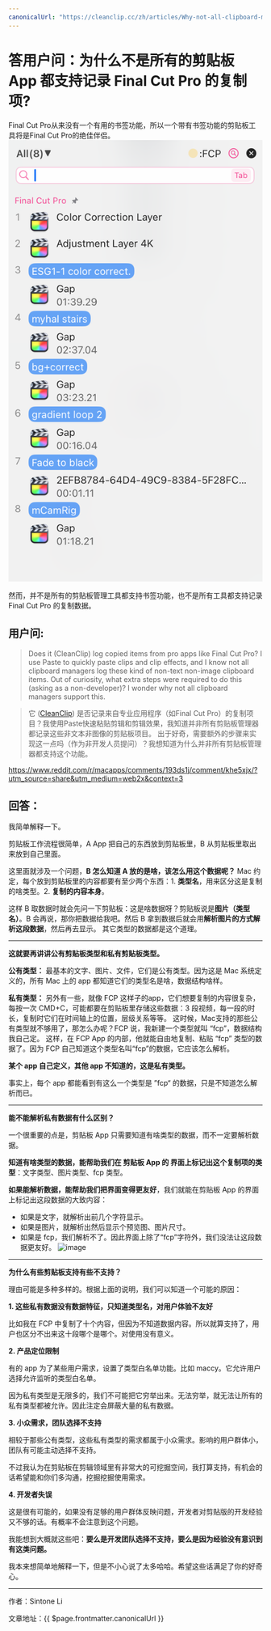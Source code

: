 ```yaml
---
canonicalUrl: "https://cleanclip.cc/zh/articles/Why-not-all-clipboard-managers-support-Final-Cut-Pro-copies/"
---
```


# 答用户问：为什么不是所有的剪贴板 App 都支持记录 Final Cut Pro 的复制项?

Final Cut Pro从来没有一个有用的书签功能，所以一个带有书签功能的剪贴板工具将是Final Cut Pro的绝佳伴侣。
![Final Cur Pro与免费剪贴板管理工具 CleanClip 合作](./cooperate-with-final-cut-pro.png)

然而，并不是所有的剪贴板管理工具都支持书签功能，也不是所有工具都支持记录 Final Cut Pro 的复制数据。

## **用户问:**

> Does it (CleanClip) log copied items from pro apps like Final Cut Pro? I use Paste to quickly paste clips and clip effects, and I know not all clipboard managers log these kind of non-text non-image clipboard items. 
Out of curiosity, what extra steps were required to do this (asking as a non-developer)? I wonder why not all clipboard managers support this.

> 它 ([CleanClip](https://cleanclip.cc)) 是否记录来自专业应用程序（如Final Cut Pro）的复制项目？我使用Paste快速粘贴剪辑和剪辑效果，我知道并非所有剪贴板管理器都记录这些非文本非图像的剪贴板项目。
出于好奇，需要额外的步骤来实现这一点吗（作为非开发人员提问）？我想知道为什么并非所有剪贴板管理器都支持这个功能。

https://www.reddit.com/r/macapps/comments/193ds1j/comment/khe5xjx/?utm_source=share&utm_medium=web2x&context=3

## **回答：**

我简单解释一下。

剪贴板工作流程很简单，A App 把自己的东西放到剪贴板里，B 从剪贴板里取出来放到自己里面。

这里面就涉及一个问题，**B 怎么知道 A 放的是啥，该怎么用这个数据呢？**
Mac 约定，每个放到剪贴板里的内容都要有至少两个东西：1. **类型名**，用来区分这是复制的啥类型。2. **复制的内容本身**。

这样 B 取数据时就会先问一下剪贴板：这是啥数据呀？剪贴板说是**图片（类型名）**。B 会再说，那你把数据给我吧。然后 B 拿到数据后就会用**解析图片的方式解析这段数据**，然后再去显示。
其它类型的数据都是这个道理。

------
**这就要再讲讲公有剪贴板类型和私有剪贴板类型。**

**公有类型：**
最基本的文字、图片、文件，它们是公有类型。因为这是 Mac 系统定义的，所有 Mac 上的 app 都知道它们的类型名是啥，数据结构啥样。

**私有类型：**
另外有一些，就像 FCP 这样子的app，它们想要复制的内容很复杂，每按一次 CMD+C，可能都要在剪贴板里存储这些数据：3 段视频，每一段的时长，复制时它们在时间轴上的位置，层级关系等等。
这时候，Mac支持的那些公有类型就不够用了，那怎么办呢？FCP 说，我新建一个类型就叫 “fcp”，数据结构我自己定。
这样，在 FCP App 的内部，他就能自由地复制、粘贴 “fcp” 类型的数据了。因为 FCP 自己知道这个类型名叫“fcp”的数据，它应该怎么解析。

**某个 app 自己定义，其他 app 不知道的，这是私有类型。**

事实上，每个 app 都能看到有这么一个类型是 ”fcp“ 的数据，只是不知道怎么解析而已。

-------
**能不能解析私有数据有什么区别？**


一个很重要的点是，剪贴板 App 只需要知道有啥类型的数据，而不一定要解析数据。

**知道有啥类型的数据，能帮助我们在 剪贴板 App 的 界面上标记出这个复制项的类型**：文字类型、图片类型、fcp 类型。

**如果能解析数据，能帮助我们把界面变得更友好**，我们就能在剪贴板 App 的界面上标记出这段数据的大致内容：
- 如果是文字，就解析出前几个字符显示。
- 如果是图片，就解析出然后显示个预览图、图片尺寸。
- 如果是 fcp，我们解析不了。因此界面上除了“fcp”字符外，我们没法让这段数据更友好。
![image](https://github.com/auv1107/blug/assets/2681464/e0f8786a-7078-449d-83b4-21d080853f28)

------

**为什么有些剪贴板支持有些不支持？**

理由可能是多种多样的。根据上面的说明，我们可以知道一个可能的原因：

**1. 这些私有数据没有数据特征，只知道类型名，对用户体验不友好**

比如我在 FCP 中复制了十个内容，但因为不知道数据内容。所以就算支持了，用户也区分不出来这十段哪个是哪个。对使用没有意义。

**2. 产品定位限制**

有的 app 为了某些用户需求，设置了类型白名单功能。比如 maccy。它允许用户选择允许监听的类型白名单。

因为私有类型是无限多的，我们不可能把它穷举出来。无法穷举，就无法让所有的私有类型都被允许。因此注定会屏蔽大量的私有数据。

**3. 小众需求，团队选择不支持**

相较于那些公有类型，这些私有类型的需求都属于小众需求。影响的用户群体小，团队有可能主动选择不支持。

不过我认为在剪贴板在剪辑领域里有非常大的可挖掘空间，我打算支持，有机会的话希望能和你们多沟通，挖掘挖掘使用需求。

**4. 开发者失误**

这是很有可能的，如果没有足够的用户群体反映问题，开发者对剪贴版的开发经验又不够的话。有概率不会注意到这个问题。 


我能想到大概就这些吧：**要么是开发团队选择不支持，要么是因为经验没有意识到有这类问题。**

我本来想简单地解释一下，但是不小心说了太多哈哈。希望这些话满足了你的好奇心。


---

作者：Sintone Li

文章地址：{{ $page.frontmatter.canonicalUrl }}

